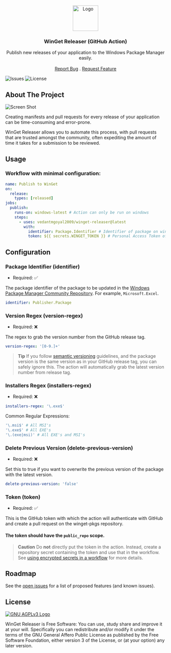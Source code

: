 <br/>
<p align="center">
  <a href="https://github.com/vedantmgoyal2009/winget-releaser">
    <img src="https://user-images.githubusercontent.com/83997633/189393292-4a470cc3-38e6-4f91-bee2-1d59e672ec81.svg" alt="Logo" width="80" height="80">
  </a>
  <h3 align="center">WinGet Releaser (GitHub Action)</h3>

  <p align="center">
    Publish new releases of your application to the Windows Package Manager easily.
    <br/>
    <br/>
    <a href="https://github.com/vedantmgoyal2009/winget-releaser/issues">Report Bug</a>
    .
    <a href="https://github.com/vedantmgoyal2009/winget-releaser/issues">Request Feature</a>
  </p>
</p>

![Issues](https://img.shields.io/github/issues/vedantmgoyal2009/winget-releaser) ![License](https://img.shields.io/github/license/vedantmgoyal2009/winget-releaser) 

## About The Project

![Screen Shot](https://user-images.githubusercontent.com/74878137/189383287-a873af57-08cd-4154-9848-a7c661af784c.png)

Creating manifests and pull requests for every release of your application can be time-consuming and error-prone.

WinGet Releaser allows you to automate this process, with pull requests that are trusted amongst the community, often expediting the amount of time it takes for a submission to be reviewed.

## Usage

### Workflow with minimal configuration:
```yaml
name: Publish to WinGet
on:
  release:
    types: [released]
jobs:
  publish:
    runs-on: windows-latest # Action can only be run on windows
    steps:
      - uses: vedantmgoyal2009/winget-releaser@latest
        with:
          identifier: Package.Identifier # Identifier of package on winget-pkgs
          token: ${{ secrets.WINGET_TOKEN }} # Personal Access Token of submitting user
```

## Configuration

### Package Identifier (identifier)
  - Required: ✅

  The package identifier of the package to be updated in the [Windows Package Manager Community Repository](https://github.com/microsoft/winget-pkgs). For example, `Microsoft.Excel`.

```yaml
identifier: Publisher.Package
```

### Version Regex (version-regex)
  - Required: ❌

The regex to grab the version number from the GitHub release tag.
  
```yaml
version-regex: '[0-9.]+'
```
  
> **Tip** If you follow [semantic versioning](https://semver.org/) guidelines, and the package version is the same version as in your GitHub release tag, you can safely ignore this. The action will automatically grab the latest version number from release tag.

### Installers Regex (installers-regex)
  - Required: ❌

```yaml
installers-regex: '\.exe$'
```

Common Regular Expressions:
```yaml
'\.msi$' # All MSI's
'\.exe$' # All EXE's
'\.(exe|msi)' # All EXE's and MSI's
```

### Delete Previous Version (delete-previous-version)
  - Required: ❌

Set this to true if you want to overwrite the previous version of the package with the latest version.

```yaml
delete-previous-version: 'false'
```

### Token (token)
  - Required: ✅

This is the GitHub token with which the action will authenticate with GitHub and create a pull request on the winget-pkgs repository.

#### The token should have the `public_repo` scope.

> **Caution** Do **not** directly put the token in the action. Instead, create a repository secret containing the token and use that in the workflow. See [using encrypted secrets in a workflow](https://docs.github.com/en/actions/security-guides/encrypted-secrets#using-encrypted-secrets-in-a-workflow) for more details.

## Roadmap

See the [open issues](https://github.com/vedantmgoyal2009/winget-releaser/issues) for a list of proposed features (and known issues).

## License

[![GNU AGPLv3 Logo](https://www.gnu.org/graphics/agplv3-155x51.png)](https://www.gnu.org/licenses/agpl-3.0.en.html)

WinGet Releaser is Free Software: You can use, study share and improve it at your will. Specifically you can redistribute and/or modify it under the terms of the GNU General Affero Public License as published by the Free Software Foundation, either version 3 of the License, or (at your option) any later version.
